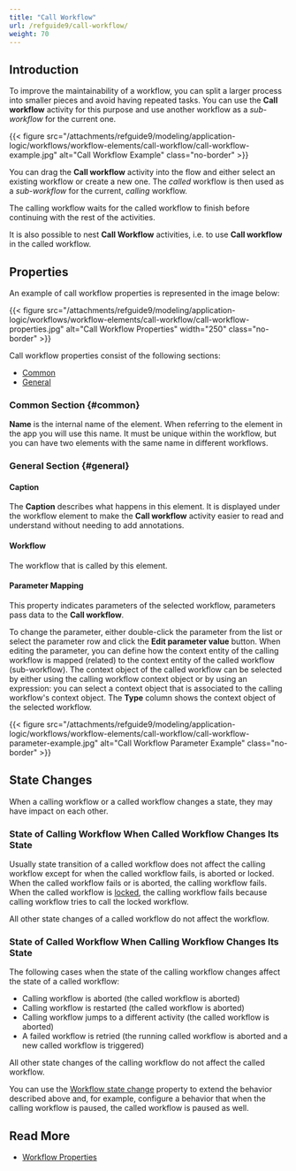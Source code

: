 ```yaml
---
title: "Call Workflow"
url: /refguide9/call-workflow/
weight: 70
---
```


## Introduction

To improve the maintainability of a workflow, you can split a larger process into smaller pieces and avoid having repeated tasks. You can use the **Call workflow** activity for this purpose and use another workflow as a *sub-workflow* for the current one. 

{{< figure src="/attachments/refguide9/modeling/application-logic/workflows/workflow-elements/call-workflow/call-workflow-example.jpg" alt="Call Workflow Example" class="no-border" >}}

You can drag the **Call workflow** activity into the flow and either select an existing workflow or create a new one. The *called* workflow is then used as a *sub-workflow* for the current, *calling* workflow.   

The calling workflow waits for the called workflow to finish before continuing with the rest of the activities. 

It is also possible to nest **Call Workflow** activities, i.e. to use **Call workflow** in the called workflow.

## Properties

An example of call workflow properties is represented in the image below:

{{< figure src="/attachments/refguide9/modeling/application-logic/workflows/workflow-elements/call-workflow/call-workflow-properties.jpg" alt="Call Workflow Properties" width="250" class="no-border" >}}

Call workflow properties consist of the following sections:

* [Common](#common)
* [General](#general)

### Common Section {#common}

**Name** is the internal name of the element. When referring to the element in the app you will use this name. It must be unique within the workflow, but you can have two elements with the same name in different workflows.

### General Section {#general}

#### Caption

The **Caption** describes what happens in this element. It is displayed under the workflow element to make the **Call workflow** activity easier to read and understand without needing to add annotations.

#### Workflow

The workflow that is called by this element.

#### Parameter Mapping

This property indicates parameters of the selected workflow, parameters pass data to the **Call workflow**. 

To change the parameter, either double-click the parameter from the list or select the parameter row and click the **Edit parameter value** button. When editing the parameter, you can define how the context entity of the calling workflow is mapped (related) to the context entity of the called workflow (sub-workflow). The context object of the called workflow can be selected by either using the calling workflow context object or by using an expression: you can select a context object that is associated to the calling workflow's context object. The **Type** column shows the context object of the selected workflow. 

{{< figure src="/attachments/refguide9/modeling/application-logic/workflows/workflow-elements/call-workflow/call-workflow-parameter-example.jpg" alt="Call Workflow Parameter Example" class="no-border" >}}

## State Changes

When a calling workflow or a called workflow changes a state, they may have impact on each other.

### State of Calling Workflow When Called Workflow Changes Its State

Usually state transition of a called workflow does not affect the calling workflow except for when the called workflow fails, is aborted or locked. When the called workflow fails or is aborted, the calling workflow fails. When the called workflow is [locked](/refguide9/lock-workflow/), the calling workflow fails because calling workflow tries to call the locked workflow.

All other state changes of a called workflow do not affect the workflow.

### State of Called Workflow When Calling Workflow Changes Its State

The following cases when the state of the calling workflow changes affect the state of a called workflow:

* Calling workflow is aborted (the called workflow is aborted)
* Calling workflow is restarted (the called workflow is aborted)
* Calling workflow jumps to a different activity (the called workflow is aborted)
* A failed workflow is retried (the running called workflow is aborted and a new called workflow is triggered)

All other state changes of the calling workflow do not affect the called workflow.

You can use the [Workflow state change](/refguide9/workflow-properties/#workflow-state-change) property to extend the behavior described above and, for example, configure a behavior that when the calling workflow is paused, the called workflow is paused as well.

## Read More

* [Workflow Properties](/refguide9/workflow-properties/)
